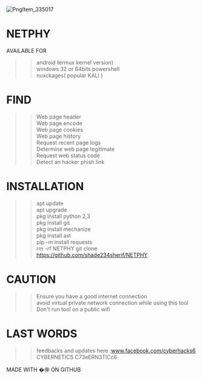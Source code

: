 ![PngItem_335017](https://user-images.githubusercontent.com/79071277/160509126-d9c11dbb-867c-4192-aaca-0cb726b3fdaa.png)
# NETPHY</br>

AVAILABLE FOR </br>
>>android termux kernel version)</br>
>>windows 32 or  64bits powershell</br>
>>nuxckages( popular KALI )</br>

# FIND</br>
>>Web page header</br>
>>Web page encode</br>
>>Web page cookies</br>
>>Web page history</br>
>>Request recent page logs </br>
>>Determine web page legitimate</br>
>>Request web status code </br>
>>Detect an hacker phish link</br>

# INSTALLATION </br>
>>apt update </br>
>>apt upgrade </br>
>>pkg install python 2,3 </br>
>>pkg install git </br>
>>pkg install mechanize</br>
>>pkg install ast</br>
>>pip -m install requests</br>
>> rm -rf NETPHY
>>git clone https://github.com/shade234sherif/NETPHY</br>

# CAUTION
>>Ensure you have a good internet connection</br>
>>avoid virtual private network connection while using this tool</br>
>>Don't run tool on a public wifi </br>

# LAST WORDS</br>
>>feedbacks and updates here :www.facebook.com/cyberhacks6</br>
CYBERNETICS            C73eERN3TICc6</br>

MADE WITH �🉐 ON GITHUB
